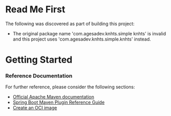 # Read Me First
The following was discovered as part of building this project:

* The original package name 'com.agesadev.knhts.simple knhts' is invalid and this project uses 'com.agesadev.knhts.simple.knhts' instead.

# Getting Started

### Reference Documentation
For further reference, please consider the following sections:

* [Official Apache Maven documentation](https://maven.apache.org/guides/index.html)
* [Spring Boot Maven Plugin Reference Guide](https://docs.spring.io/spring-boot/docs/3.2.5/maven-plugin/reference/html/)
* [Create an OCI image](https://docs.spring.io/spring-boot/docs/3.2.5/maven-plugin/reference/html/#build-image)

